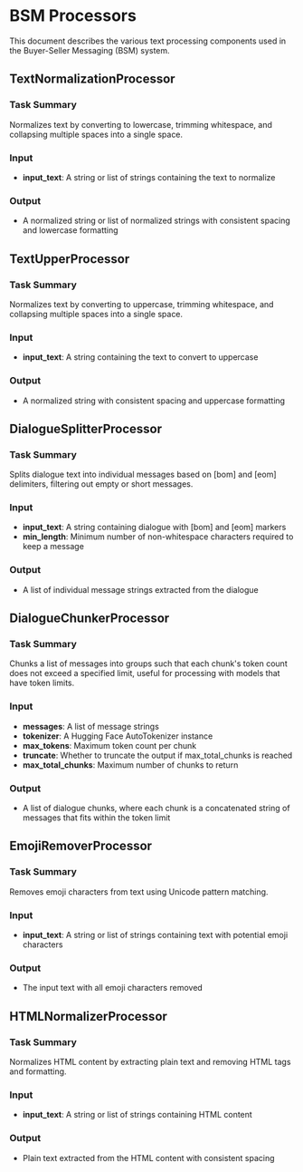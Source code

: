 # BSM Processors

This document describes the various text processing components used in the Buyer-Seller Messaging (BSM) system.

## TextNormalizationProcessor

### Task Summary
Normalizes text by converting to lowercase, trimming whitespace, and collapsing multiple spaces into a single space.

### Input
- **input_text**: A string or list of strings containing the text to normalize

### Output
- A normalized string or list of normalized strings with consistent spacing and lowercase formatting

## TextUpperProcessor

### Task Summary
Normalizes text by converting to uppercase, trimming whitespace, and collapsing multiple spaces into a single space.

### Input
- **input_text**: A string containing the text to convert to uppercase

### Output
- A normalized string with consistent spacing and uppercase formatting

## DialogueSplitterProcessor

### Task Summary
Splits dialogue text into individual messages based on [bom] and [eom] delimiters, filtering out empty or short messages.

### Input
- **input_text**: A string containing dialogue with [bom] and [eom] markers
- **min_length**: Minimum number of non-whitespace characters required to keep a message

### Output
- A list of individual message strings extracted from the dialogue

## DialogueChunkerProcessor

### Task Summary
Chunks a list of messages into groups such that each chunk's token count does not exceed a specified limit, useful for processing with models that have token limits.

### Input
- **messages**: A list of message strings
- **tokenizer**: A Hugging Face AutoTokenizer instance
- **max_tokens**: Maximum token count per chunk
- **truncate**: Whether to truncate the output if max_total_chunks is reached
- **max_total_chunks**: Maximum number of chunks to return

### Output
- A list of dialogue chunks, where each chunk is a concatenated string of messages that fits within the token limit

## EmojiRemoverProcessor

### Task Summary
Removes emoji characters from text using Unicode pattern matching.

### Input
- **input_text**: A string or list of strings containing text with potential emoji characters

### Output
- The input text with all emoji characters removed

## HTMLNormalizerProcessor

### Task Summary
Normalizes HTML content by extracting plain text and removing HTML tags and formatting.

### Input
- **input_text**: A string or list of strings containing HTML content

### Output
- Plain text extracted from the HTML content with consistent spacing
